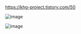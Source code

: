 https://khg-project.tistory.com/50   

![image](https://user-images.githubusercontent.com/49871871/169687600-28d949d0-27ea-4865-b005-67edb9fb9e7d.png)
   
![image](https://user-images.githubusercontent.com/49871871/169687603-4ca94a38-59ef-4bde-98ef-39406ba25a03.png)
